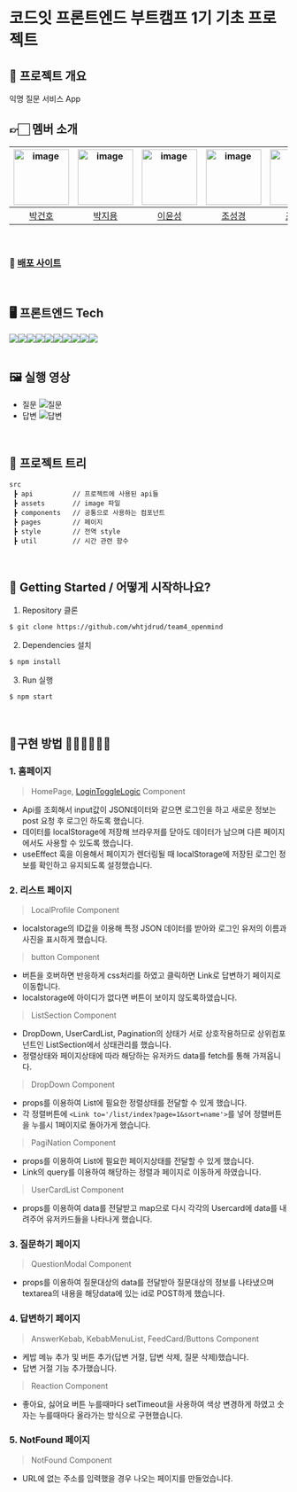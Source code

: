 # 코드잇 프론트엔드 부트캠프 1기 기초 프로젝트

## 📜 프로젝트 개요

익명 질문 서비스 App <br>

## 👉🏻 멤버 소개

| <img width="100"  alt="image" src="https://avatars.githubusercontent.com/u/102002013?v=4"> | <img width="100" alt="image" src="https://media.discordapp.net/attachments/1187367966237532240/1201753397985030164/ee7ae933e1fc9f16.jpg?ex=65caf711&is=65b88211&hm=096f35503d96fb647a710e6f888e08d94828d872a51efb6e1a8c53c85ec5872c&=&format=webp"> | <img width="100" alt="image" src='https://avatars.githubusercontent.com/u/135799803?v=4'> | <img width="100"  alt="image" src="https://github.com/mingzzi96/js-deep-dive-study/assets/134386378/49168e9e-0162-49a6-b80e-95a52b60eb45"> | <img width="100" alt="image" src="https://avatars.githubusercontent.com/u/126558640?v=4"> |
| :-: | :-: | :-: | :-: | :-: |
| [박건호](https://github.com/pgunoya) | [박지용](https://github.com/jiyong0106) | [이윤성](https://github.com/yunsunglee2) | [조성경](https://github.com/whtjdrud) | [조현진](https://github.com/ahrrrl) |

<br>

### 🔗 [배포 사이트](https://mokoko-openmind.netlify.app/)

<br>

## 🖥️ 프론트엔드 Tech

<div style="display:flex"> 
    <img src="https://img.shields.io/badge/html-E34F26?style=for-the-badge&logo=html5&logoColor=white"/>
  	<img src="https://img.shields.io/badge/css-1572B6?style=for-the-badge&logo=css3&logoColor=white">
    <img src="https://img.shields.io/badge/javascript-F7DF1E?style=for-the-badge&logo=javascript&logoColor=black">
    <img src="https://img.shields.io/badge/React-61DAFB?style=for-the-badge&logo=React&logoColor=white"/>
    <img src="https://img.shields.io/badge/Styledcomponents-DB7093?style=for-the-badge&logo=Styledcomponents&logoColor=white"/>
    <img src="https://img.shields.io/badge/React router-CA4245?style=for-the-badge&logo=Reactrouter&logoColor=white"/> 
    <img src="https://img.shields.io/badge/github-181717?style=for-the-badge&logo=github&logoColor=white"> 
    <img src="https://img.shields.io/badge/eslint-4B32C3?style=for-the-badge&logo=eslint&logoColor=white">
    <img src="https://img.shields.io/badge/prettier-F7B93E?style=for-the-badge&logo=prettier&logoColor=white">
    <img src="https://img.shields.io/badge/axios-DA291C?style=for-the-badge&logo=axios&logoColor=white">
</div>

<br>

## 🖼 실행 영상

- 질문 ![질문](https://cdn.discordapp.com/attachments/1187367966237532240/1201748609880838194/13fa6793b0916a27.gif?ex=65caf29c&is=65b87d9c&hm=8f2df412415aed5bd0021e248512f291d7aff39726c1db16efa5fd7df0a66f1d&)
- 답변 ![답변](https://cdn.discordapp.com/attachments/1187367966237532240/1201749117877878835/7e9b8530b624d5e4.gif?ex=65caf315&is=65b87e15&hm=d841960acd59b97a6c56bf7047bc10416e2c29a498503f44d2a9187dc2f9a89a&)

<br>

## 🎄 프로젝트 트리

```
src
 ┣ api          // 프로젝트에 사용된 api들
 ┣ assets       // image 파일
 ┣ components   // 공통으로 사용하는 컴포넌트
 ┣ pages        // 페이지
 ┣ style        // 전역 style
 ┣ util         // 시간 관련 함수
```

<br>

## 📍 Getting Started / 어떻게 시작하나요?

1. Repository 클론

```sh
$ git clone https://github.com/whtjdrud/team4_openmind
```

2. Dependencies 설치

```sh
$ npm install
```

3. Run 실행

```sh
$ npm start
```

<br>

## 🔧구현 방법 🦖🦕🐳🐬🐊🐷

### 1. 홈페이지

> HomePage, [LoginToggleLogic](https://img1.daumcdn.net/thumb/R1280x0/?scode=mtistory2&fname=https%3A%2F%2Fblog.kakaocdn.net%2Fdn%2Fuzqq2%2FbtsEa9YIkYU%2FERbMQ0Q6tB9yvg8YzdRNDK%2Fimg.png) Component

- Api를 조회해서 input값이 JSON데이터와 같으면 로그인을 하고 새로운 정보는 post 요청 후 로그인 하도록 했습니다.
- 데이터를 localStorage에 저장해 브라우저를 닫아도 데이터가 남으며 다른 페이지에서도 사용할 수 있도록 했습니다.
- useEffect 훅을 이용해서 페이지가 렌더링될 때 localStorage에 저장된 로그인 정보를 확인하고 유지되도록 설정했습니다.

### 2. 리스트 페이지

> LocalProfile Component

- localstorage의 ID값을 이용해 특정 JSON 데이터를 받아와 로그인 유저의 이름과 사진을 표시하게 했습니다.

> button Component

- 버튼을 호버하면 반응하게 css처리를 하였고 클릭하면 Link로 답변하기 페이지로 이동합니다.
- localstorage에 아이디가 없다면 버튼이 보이지 않도록하였습니다.

> ListSection Component

- DropDown, UserCardList, Pagination의 상태가 서로 상호작용하므로 상위컴포넌트인 ListSection에서 상태관리를 했습니다.
- 정렬상태와 페이지상태에 따라 해당하는 유저카드 data를 fetch를 통해 가져옵니다.

> DropDown Component

- props를 이용하여 List에 필요한 정렬상태를 전달할 수 있게 했습니다.
- 각 정렬버튼에 `<Link to='/list/index?page=1&sort=name'>`를 넣어 정렬버튼을 누를시 1페이지로 돌아가게 했습니다.

> PagiNation Component

- props를 이용하여 List에 필요한 페이지상태를 전달할 수 있게 했습니다.
- Link의 query를 이용하여 해당하는 정렬과 페이지로 이동하게 하였습니다.

> UserCardList Component

- props를 이용하여 data를 전달받고 map으로 다시 각각의 Usercard에 data를 내려주어 유저카드들을 나타나게 했습니다.

### 3. 질문하기 페이지

> QuestionModal Component

- props를 이용하여 질문대상의 data를 전달받아 질문대상의 정보를 나타냈으며 textarea의 내용을 해당data에 있는 id로 POST하게 했습니다.

### 4. 답변하기 페이지
> AnswerKebab, KebabMenuList, FeedCard/Buttons Component
- 케밥 메뉴 추가 및 버튼 추가(답변 거절, 답변 삭제, 질문 삭제)했습니다.
- 답변 거절 기능 추가했습니다.

> Reaction Component

- 좋아요, 싫어요 버튼 누를때마다 setTimeout을 사용하여 색상 변경하게 하였고 숫자는 누를때마다 올라가는 방식으로 구현했습니다.

### 5. NotFound 페이지

> NotFound Component

- URL에 없는 주소를 입력했을 경우 나오는 페이지를 만들었습니다.
